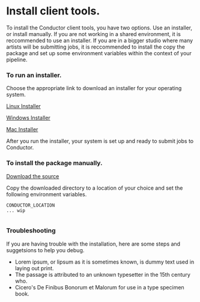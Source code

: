 # Install client tools.

To install the Conductor client tools, you have two options. Use an installer, or install manually. If you are not working in a shared environment, it is reccommended to use an installer. If you are in a bigger studio where many artists will be submitting jobs, it is reccommended to install the copy the package and set up some environment variables within the context of your pipeline.

### To run an installer.

Choose the appropriate link to download an installer for your operating system. 

[Linux Installer](https://github.com/AtomicConductor/conductor_client/releases/download/v2.7.100/conductor-v2.7.100-0.el6.x86_64.rpm)

[Windows Installer](https://github.com/AtomicConductor/conductor_client/releases/download/v2.7.100/conductor-v2.7.100-0.el6.x86_64.rpm)

[Mac Installer](https://github.com/AtomicConductor/conductor_client/releases/download/v2.7.100/conductor-v2.7.100-0.el6.x86_64.rpm)

After you run the installer, your system is set up and ready to submit jobs to Conductor. 


### To install the package manually.


[Download the source](https://github.com/AtomicConductor/conductor_client/archive/v2.7.100.tar.gz)

Copy the downloaded directory to a location of your choice and set the following environment variables. 

```
CONDUCTOR_LOCATION
... wip


```


### Troubleshooting

If you are having trouble with the installation, here are some steps and suggetsions to help you debug.

* Lorem ipsum, or lipsum as it is sometimes known, is dummy text used in laying out print.
* The passage is attributed to an unknown typesetter in the 15th century who.
* Cicero's De Finibus Bonorum et Malorum for use in a type specimen book.

